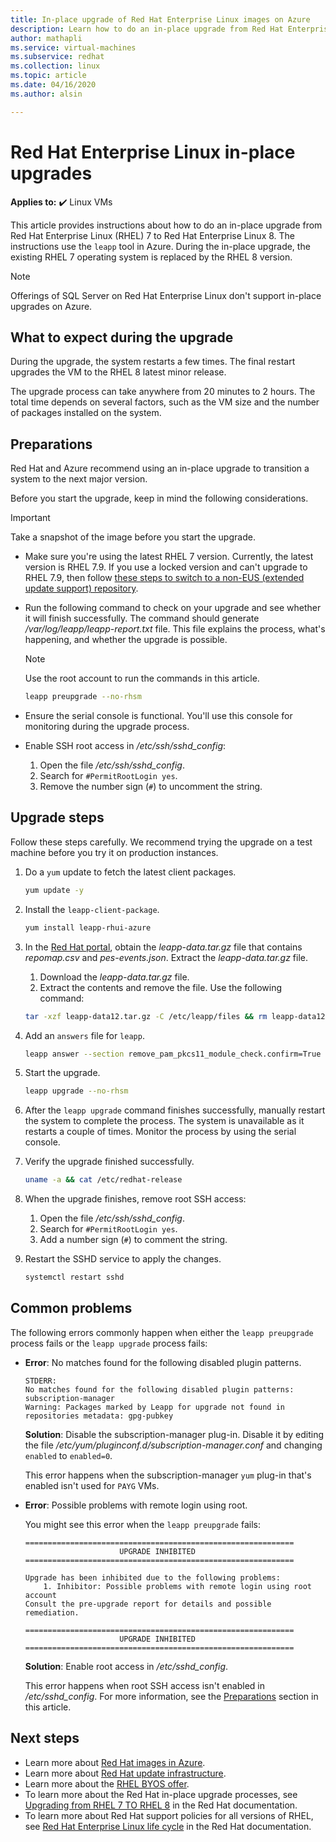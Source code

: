```yaml
---
title: In-place upgrade of Red Hat Enterprise Linux images on Azure
description: Learn how to do an in-place upgrade from Red Hat Enterprise 7.x images to the latest 8.x version.
author: mathapli
ms.service: virtual-machines
ms.subservice: redhat
ms.collection: linux
ms.topic: article
ms.date: 04/16/2020
ms.author: alsin

---
```


# Red Hat Enterprise Linux in-place upgrades

**Applies to:** :heavy_check_mark: Linux VMs 

This article provides instructions about how to do an in-place upgrade from Red Hat Enterprise Linux (RHEL) 7 to Red Hat Enterprise Linux 8. The instructions use the `leapp` tool in Azure. During the in-place upgrade, the existing RHEL 7 operating system is replaced by the RHEL 8 version.

>[!Note] 
> Offerings of SQL Server on Red Hat Enterprise Linux don't support in-place upgrades on Azure.

## What to expect during the upgrade
During the upgrade, the system restarts a few times. The final restart upgrades the VM to the RHEL 8 latest minor release. 

The upgrade process can take anywhere from 20 minutes to 2 hours. The total time depends on several factors, such as the VM size and the number of packages installed on the system.

## Preparations
Red Hat and Azure recommend using an in-place upgrade to transition a system to the next major version. 

Before you start the upgrade, keep in mind the following considerations. 

>[!Important] 
> Take a snapshot of the image before you start the upgrade.

* Make sure you're using the latest RHEL 7 version. Currently, the latest version is RHEL 7.9. If you use a locked version and can't upgrade to RHEL 7.9, then follow [these steps to switch to a non-EUS (extended update support) repository](./redhat-rhui.md#switch-a-rhel-7x-vm-back-to-non-eus-remove-a-version-lock).

* Run the following command to check on your upgrade and see whether it will finish successfully. The command should generate */var/log/leapp/leapp-report.txt* file. This file explains the process, what's happening, and whether the upgrade is possible.

    >[!NOTE]
    > Use the root account to run the commands in this article. 

    ```bash
    leapp preupgrade --no-rhsm
    ```
* Ensure the serial console is functional. You'll use this console for monitoring during the upgrade process.

* Enable SSH root access in */etc/ssh/sshd_config*:
    1. Open the file */etc/ssh/sshd_config*.
    1. Search for `#PermitRootLogin yes`.
    1. Remove the number sign (`#`) to uncomment the string.

## Upgrade steps

Follow these steps carefully. We recommend trying the upgrade on a test machine before you try it on production instances.

1. Do a `yum` update to fetch the latest client packages.
    ```bash
    yum update -y
    ```

1. Install the `leapp-client-package`.
    ```bash
    yum install leapp-rhui-azure
    ```
    
1. In the [Red Hat portal](https://access.redhat.com/articles/3664871), obtain the *leapp-data.tar.gz* file that contains *repomap.csv* and *pes-events.json*. Extract the *leapp-data.tar.gz* file.
    1. Download the *leapp-data.tar.gz* file.
    1. Extract the contents and remove the file. Use the following command:
    ```bash
    tar -xzf leapp-data12.tar.gz -C /etc/leapp/files && rm leapp-data12.tar.gz
    ```

1. Add an `answers` file for `leapp`.
    ```bash
    leapp answer --section remove_pam_pkcs11_module_check.confirm=True --add
    ``` 

1. Start the upgrade.
    ```bash
    leapp upgrade --no-rhsm
    ```
1.  After the `leapp upgrade` command finishes successfully, manually restart the system to complete the process. The system is unavailable as it restarts a couple of times. Monitor the process by using the serial console.

1.  Verify the upgrade finished successfully.
    ```bash
    uname -a && cat /etc/redhat-release
    ```

1. When the upgrade finishes, remove root SSH access:
    1. Open the file */etc/ssh/sshd_config*.
    1. Search for `#PermitRootLogin yes`.
    1. Add a number sign (`#`) to comment the string.

1. Restart the SSHD service to apply the changes.
    ```bash
    systemctl restart sshd
    ```
## Common problems

The following errors commonly happen when either the `leapp preupgrade` process fails or the `leapp upgrade` process fails:

* **Error**: No matches found for the following disabled plugin patterns.

    ```plaintext
    STDERR:
    No matches found for the following disabled plugin patterns: subscription-manager
    Warning: Packages marked by Leapp for upgrade not found in repositories metadata: gpg-pubkey
    ```

    **Solution**: Disable the subscription-manager plug-in. Disable it by editing the file */etc/yum/pluginconf.d/subscription-manager.conf* and changing `enabled` to `enabled=0`.

    This error happens when the subscription-manager `yum` plug-in that's enabled isn't used for `PAYG` VMs.

* **Error**: Possible problems with remote login using root.

    You might see this error when the `leapp preupgrade` fails:

    ```structured-text
    ============================================================
                         UPGRADE INHIBITED
    ============================================================
    
    Upgrade has been inhibited due to the following problems:
        1. Inhibitor: Possible problems with remote login using root account
    Consult the pre-upgrade report for details and possible remediation.
    
    ============================================================
                         UPGRADE INHIBITED
    ============================================================
    ```
    **Solution**: Enable root access in */etc/sshd_config*.

    This error happens when root SSH access isn't enabled in */etc/sshd_config*. For more information, see the [Preparations](#preparations) section in this article. 


## Next steps
* Learn more about [Red Hat images in Azure](./redhat-images.md).
* Learn more about [Red Hat update infrastructure](./redhat-rhui.md).
* Learn more about the [RHEL BYOS offer](./byos.md).
* To learn more about the Red Hat in-place upgrade processes, see [Upgrading from RHEL 7 TO RHEL 8](https://access.redhat.com/documentation/en-us/red_hat_enterprise_linux/8/html-single/upgrading_from_rhel_7_to_rhel_8/index) in the Red Hat documentation.
* To learn more about Red Hat support policies for all versions of RHEL, see [Red Hat Enterprise Linux life cycle](https://access.redhat.com/support/policy/updates/errata) in the Red Hat documentation.